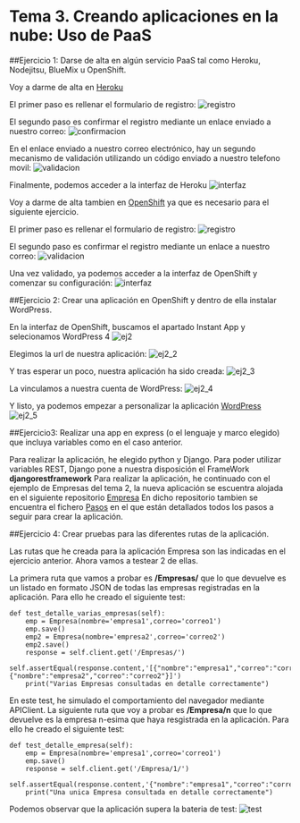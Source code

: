 # Tema 3. Creando aplicaciones en la nube: Uso de PaaS

##Ejercicio 1: Darse de alta en algún servicio PaaS tal como Heroku, Nodejitsu, BlueMix u OpenShift.

Voy a darme de alta en [Heroku](https://www.heroku.com)

El primer paso es rellenar el formulario de registro:
![registro](https://www.dropbox.com/s/ddbnnsizg78zuom/h1.png?dl=1)

El segundo paso es confirmar el registro mediante un enlace enviado a nuestro correo:
![confirmacion](https://www.dropbox.com/s/u6xghl3tvvibnz9/h2.png?dl=1)

En el enlace enviado a nuestro correo electrónico, hay un segundo mecanismo de validación utilizando un código enviado a nuestro telefono movil:
![validacion](https://www.dropbox.com/s/mz1nkdos7ncqmu5/h3.png?dl=1)

Finalmente, podemos acceder a la interfaz de Heroku
![interfaz](https://www.dropbox.com/s/qip00ljrgi94ty8/h4.png?dl=1)

Voy a darme de alta tambien en [OpenShift](https://www.openshift.com) ya que es necesario para el siguiente ejercicio. 

El primer paso es rellenar el formulario de registro:
![registro](https://www.dropbox.com/s/m63dhwxf78nim33/op.png?dl=1)

El segundo paso es confirmar el registro mediante un enlace a nuestro correo:
![validacion](https://www.dropbox.com/s/70k3jmqlv2woq3e/op2.png?dl=1)

Una vez validado, ya podemos acceder a la interfaz de OpenShift y comenzar su configuración:
![interfaz](https://www.dropbox.com/s/u0nf0sp9ysp6zxw/op3.png?dl=1)

##Ejercicio 2: Crear una aplicación en OpenShift y dentro de ella instalar WordPress.

En la interfaz de OpenShift, buscamos el apartado Instant App y selecionamos WordPress 4
![ej2](https://www.dropbox.com/s/nu9h41bb5ipz53g/ej2.png?dl=1)

Elegimos la url de nuestra aplicación:
![ej2_2](https://www.dropbox.com/s/486qm2lbrddeh4l/ej2_2.png?dl=1) 

Y tras esperar un poco, nuestra aplicación ha sido creada:
![ej2_3](https://www.dropbox.com/s/lkmw407uiu219ut/ej2_3.png?dl=1)

La vinculamos a nuestra cuenta de WordPress:
![ej2_4](https://www.dropbox.com/s/s479ifm3o64ladm/ej2_4.png?dl=1)

Y listo, ya podemos empezar a personalizar la aplicación [WordPress](http://php-hugobarzano.rhcloud.com/)
![ej2_5](https://www.dropbox.com/s/bxtp1xtle8vssrx/ej2_5.png?dl=1)

##Ejercicio3: Realizar una app en express (o el lenguaje y marco elegido) que incluya variables como en el caso anterior.

Para realizar la aplicación, he elegido python y Django. Para poder utilizar variables REST, Django pone a nuestra disposición el FrameWork
**djangorestframework**
Para realizar la aplicación, he continuado con el ejemplo de Empresas del tema 2, la nueva aplicación se escuentra alojada en el siguiente repositorio [Empresa](https://github.com/hugobarzano/Empresas_tema3)
En dicho repositorio tambien se encuentra el fichero [Pasos](https://github.com/hugobarzano/Empresas_tema3/blob/master/pasos.md) en el que están detallados todos los pasos a seguir para crear la aplicación. 

##Ejercicio 4: Crear pruebas para las diferentes rutas de la aplicación. 

Las rutas que he creada para la aplicación Empresa son las indicadas en el ejercicio anterior. Ahora vamos a testear 2 de ellas.

La primera ruta que vamos a probar es **/Empresas/** que lo que devuelve es un listado en formato JSON de todas las empresas registradas en la aplicación. Para ello he creado el siguiente test:

	def test_detalle_varias_empresas(self):
		emp = Empresa(nombre='empresa1',correo='correo1')
		emp.save()
		emp2 = Empresa(nombre='empresa2',correo='correo2')
		emp2.save()
		response = self.client.get('/Empresas/')
		self.assertEqual(response.content,'[{"nombre":"empresa1","correo":"correo1"},{"nombre":"empresa2","correo":"correo2"}]')
		print("Varias Empresas consultadas en detalle correctamente")

En este test, he simulado el comportamiento del navegador mediante APIClient. La siguiente ruta que voy a probar es **/Empresa/n**
que lo que devuelve es la empresa n-esima que haya resgistrada en la aplicación. Para ello he creado el siguiente test:

	def test_detalle_empresa(self):
		emp = Empresa(nombre='empresa1',correo='correo1')
		emp.save()
		response = self.client.get('/Empresa/1/')
		self.assertEqual(response.content,'{"nombre":"empresa1","correo":"correo1"}')
		print("Una unica Empresa consultada en detalle correctamente")

Podemos observar que la aplicación supera la bateria de test:
![test](https://www.dropbox.com/s/q9ezfp47nctpe9y/test.png?dl=1)









